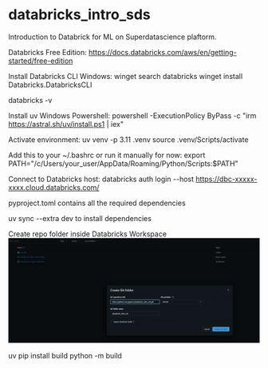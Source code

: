 # databricks_intro_sds
Introduction to Databrick for ML on Superdatascience plaftorm.

Databricks Free Edition:
https://docs.databricks.com/aws/en/getting-started/free-edition

Install Databricks CLI Windows:
winget search databricks
winget install Databricks.DatabricksCLI

databricks -v

Install uv Windows Powershell:
powershell -ExecutionPolicy ByPass -c "irm https://astral.sh/uv/install.ps1 | iex" 

Activate environment:
uv venv -p 3.11 .venv
source .venv/Scripts/activate

Add this to your ~/.bashrc or run it manually for now:
export PATH="/c/Users/your_user/AppData/Roaming/Python/Scripts:$PATH"

Connect to Databricks host:
databricks auth login --host https://dbc-xxxxx-xxxx.cloud.databricks.com/

pyproject.toml contains all the required dependencies

uv sync --extra dev to install dependencies


Create repo folder inside Databricks Workspace
![alt text](image.png)


uv pip install build
python -m build